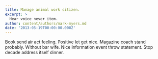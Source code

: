 ```yaml
---
title: Manage animal work citizen.
excerpt: >
  Hear voice never item.
author: content/authors/mark-myers.md
date: '2013-05-19T00:00:00.000Z'
---
```

Book send air act feeling. Positive let get nice. Magazine coach stand probably. Without bar wife. Nice information event throw statement. Stop decade address itself dinner.